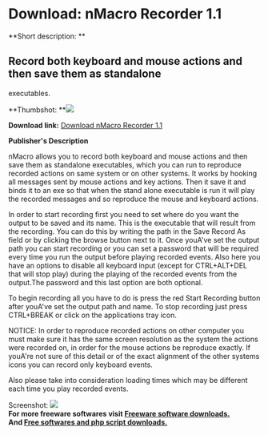 # Download: nMacro Recorder 1.1

**Short description: **

## Record both keyboard and mouse actions and then save them as standalone
executables.

  
**Thumbshot: **![](http://www.freewarefiles.com/screenshot/nmacrorecorder_md.gif)   
  
**Download link:** [Download nMacro Recorder 1.1](http://freesoftwares.boysofts.com/NMacro-Recorder_program_23270.html)  
  

**Publisher's Description**  
  

nMacro allows you to record both keyboard and mouse actions and then save them
as standalone executables, which you can run to reproduce recorded actions on
same system or on other systems. It works by hooking all messages sent by
mouse actions and key actions. Then it save it and binds it to an exe so that
when the stand alone executable is run it will play the recorded messages and
so reproduce the mouse and keyboard actions.

In order to start recording first you need to set where do you want the output
to be saved and its name. This is the executable that will result from the
recording. You can do this by writing the path in the Save Record As field or
by clicking the browse button next to it. Once youA've set the output path you
can start recording or you can set a password that will be required every time
you run the output before playing recorded events. Also here you have an
options to disable all keyboard input (except for CTRL+ALT+DEL that will stop
play) during the playing of the recorded events from the output.The password
and this last option are both optional.

To begin recording all you have to do is press the red Start Recording button
after youA've set the output path and name. To stop recording just press
CTRL+BREAK or click on the applications tray icon.

NOTICE: In order to reproduce recorded actions on other computer you must make
sure it has the same screen resolution as the system the actions were recorded
on, in order for the mouse actions be reproduce exactly. If youA're not sure
of this detail or of the exact alignment of the other systems icons you can
record only keyboard events.

Also please take into consideration loading times which may be different each
time you play recorded events.

  
  
Screenshot: ![](http://www.freewarefiles.com/screenshot/nmacrorecorder.gif)  
**For more freeware softwares visit [Freeware software downloads.](http://freesoftwares.boysofts.com/)**   
**And [Free softwares and php script downloads.](http://www.boysofts.com/)**

